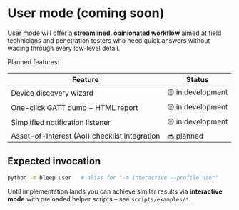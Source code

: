 # User mode (coming soon)

User mode will offer a **streamlined, opinionated workflow** aimed at field technicians and penetration testers who need quick answers without wading through every low-level detail.

Planned features:

| Feature | Status |
|---------|--------|
| Device discovery wizard | 🟡 in development |
| One-click GATT dump + HTML report | 🟡 in development |
| Simplified notification listener | 🟡 in development |
| Asset-of-Interest (AoI) checklist integration | 🔜 planned |

## Expected invocation

```bash
python -m bleep user   # alias for "-m interactive --profile user"
```

Until implementation lands you can achieve similar results via **interactive mode** with preloaded helper scripts – see `scripts/examples/*`. 